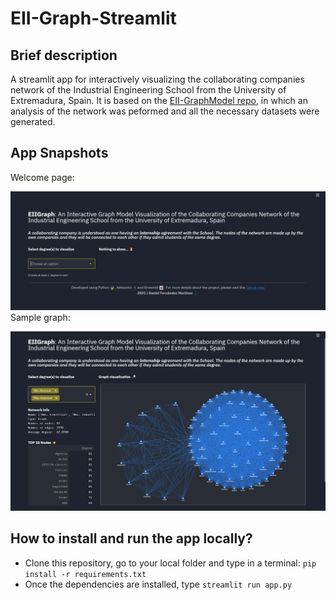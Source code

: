 # EII-Graph-Streamlit

## Brief description
A streamlit app for interactively visualizing the collaborating companies network of the Industrial Engineering School from the University of Extremadura, Spain.
It is based on the [EII-GraphModel repo](https://github.com/dfmaz/EII-GraphModel), in which an analysis of the network was peformed and all the necessary datasets were generated.

## App Snapshots
Welcome page:

![welcome](/img/1.PNG)
Sample graph:

![electindust](/img/2.PNG)

## How to install and run the app locally?
- Clone this repository, go to your local folder and type in a terminal: `pip install -r requirements.txt`
- Once the dependencies are installed, type `streamlit run app.py`



 
